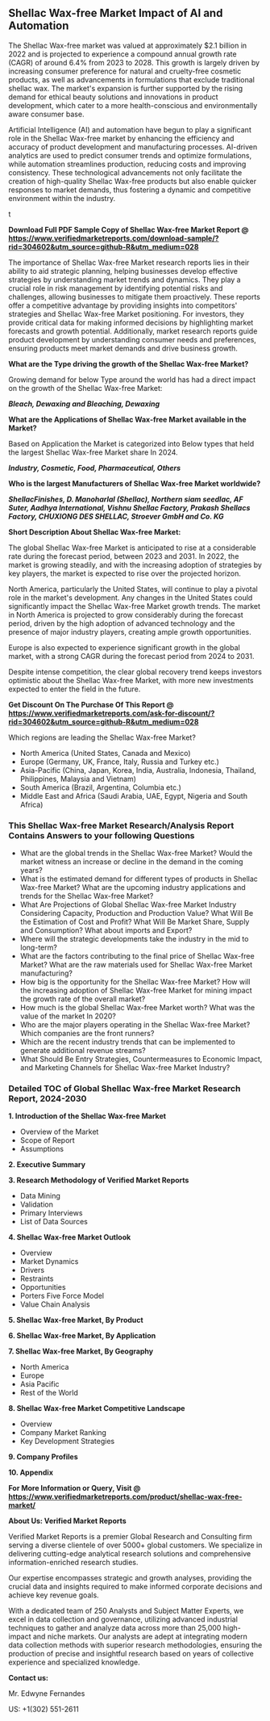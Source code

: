 <h2>Shellac Wax-free Market Impact of AI and Automation</h2><p>The Shellac Wax-free market was valued at approximately $2.1 billion in 2022 and is projected to experience a compound annual growth rate (CAGR) of around 6.4% from 2023 to 2028. This growth is largely driven by increasing consumer preference for natural and cruelty-free cosmetic products, as well as advancements in formulations that exclude traditional shellac wax. The market's expansion is further supported by the rising demand for ethical beauty solutions and innovations in product development, which cater to a more health-conscious and environmentally aware consumer base.</p><p>Artificial Intelligence (AI) and automation have begun to play a significant role in the Shellac Wax-free market by enhancing the efficiency and accuracy of product development and manufacturing processes. AI-driven analytics are used to predict consumer trends and optimize formulations, while automation streamlines production, reducing costs and improving consistency. These technological advancements not only facilitate the creation of high-quality Shellac Wax-free products but also enable quicker responses to market demands, thus fostering a dynamic and competitive environment within the industry.</p>t</p><p id="" class=""><strong>Download Full PDF Sample Copy of Shellac Wax-free Market Report @ <a href="https://www.verifiedmarketreports.com/download-sample/?rid=304602&utm_source=github-R&utm_medium=028" target="_blank">https://www.verifiedmarketreports.com/download-sample/?rid=304602&utm_source=github-R&utm_medium=028</a></strong></p><p>The importance of&nbsp;Shellac Wax-free Market research reports lies in their ability to aid strategic planning, helping businesses develop effective strategies by understanding market trends and dynamics. They play a crucial role in risk management by identifying potential risks and challenges, allowing businesses to mitigate them proactively. These reports offer a competitive advantage by providing insights into competitors' strategies and Shellac Wax-free Market positioning. For investors, they provide critical data for making informed decisions by highlighting market forecasts and growth potential. Additionally, market research reports guide product development by understanding consumer needs and preferences, ensuring products meet market demands and drive business growth.</p><p><strong>What are the&nbsp;Type driving the growth of the Shellac Wax-free Market?</strong></p><p id="" class="">Growing demand for below Type around the world has had a direct impact on the growth of the Shellac Wax-free Market:</p><em><strong>Bleach, Dewaxing and Bleaching, Dewaxing</strong></em></p><strong>What are the&nbsp;Applications&nbsp;of Shellac Wax-free Market available in the Market?</strong></p><p id="" class="">Based on Application the Market is categorized into Below types that held the largest Shellac Wax-free Market share In 2024.</p><em><strong>Industry, Cosmetic, Food, Pharmaceutical, Others</strong></em></p><strong>Who is the largest Manufacturers of Shellac Wax-free Market worldwide?</strong></p><p><em><strong>ShellacFinishes, D. Manoharlal (Shellac), Northern siam seedlac, AF Suter, Aadhya International, Vishnu Shellac Factory, Prakash Shellacs Factory, CHUXIONG DES SHELLAC, Stroever GmbH and Co. KG</strong></em></p><p id="" class=""><strong>Short Description About Shellac Wax-free Market:</strong></p><p>The global Shellac Wax-free Market is anticipated to rise at a considerable rate during the forecast period, between 2023 and 2031. In 2022, the market is growing steadily, and with the increasing adoption of strategies by key players, the market is expected to rise over the projected horizon.</p><p>North America, particularly the United States, will continue to play a pivotal role in the market's development. Any changes in the United States could significantly impact the Shellac Wax-free Market growth trends. The market in North America is projected to grow considerably during the forecast period, driven by the high adoption of advanced technology and the presence of major industry players, creating ample growth opportunities.</p><p>Europe is also expected to experience significant growth in the global market, with a strong CAGR during the forecast period from 2024 to 2031.</p><p>Despite intense competition, the clear global recovery trend keeps investors optimistic about the Shellac Wax-free Market, with more new investments expected to enter the field in the future.</p><p id="" class=""><strong>Get Discount On The Purchase Of This Report @ <a href="https://www.verifiedmarketreports.com/ask-for-discount/?rid=304602&utm_source=github-R&utm_medium=028" target="_blank">https://www.verifiedmarketreports.com/ask-for-discount/?rid=304602&utm_source=github-R&utm_medium=028</a></strong></p>Which regions are leading the Shellac Wax-free Market?</p><ul><li>North America (United States, Canada and Mexico)</li><li>Europe (Germany, UK, France, Italy, Russia and Turkey etc.)</li><li>Asia-Pacific (China, Japan, Korea, India, Australia, Indonesia, Thailand, Philippines, Malaysia and Vietnam)</li><li>South America (Brazil, Argentina, Columbia etc.)</li><li>Middle East and Africa (Saudi Arabia, UAE, Egypt, Nigeria and South Africa)</li></ul><h3 id="" class="">This Shellac Wax-free Market Research/Analysis Report Contains Answers to your following Questions</h3><ul><li>What are the global trends in the Shellac Wax-free Market? Would the market witness an increase or decline in the demand in the coming years?</li><li>What is the estimated demand for different types of products in Shellac Wax-free Market? What are the upcoming industry applications and trends for the Shellac Wax-free Market?</li><li>What Are Projections of Global Shellac Wax-free Market Industry Considering Capacity, Production and Production Value? What Will Be the Estimation of Cost and Profit? What Will Be Market Share, Supply and Consumption? What about imports and Export?</li><li>Where will the strategic developments take the industry in the mid to long-term?</li><li>What are the factors contributing to the final price of Shellac Wax-free Market? What are the raw materials used for Shellac Wax-free Market manufacturing?</li><li>How big is the opportunity for the Shellac Wax-free Market? How will the increasing adoption of Shellac Wax-free Market for mining impact the growth rate of the overall market?</li><li>How much is the global Shellac Wax-free Market worth? What was the value of the market In 2020?</li><li>Who are the major players operating in the Shellac Wax-free Market? Which companies are the front runners?</li><li>Which are the recent industry trends that can be implemented to generate additional revenue streams?</li><li>What Should Be Entry Strategies, Countermeasures to Economic Impact, and Marketing Channels for Shellac Wax-free Market Industry?</li></ul><h3 id="" class="">Detailed TOC of Global Shellac Wax-free Market Research Report, 2024-2030</h3><p id="" class=""><strong>1. Introduction of the Shellac Wax-free Market</strong></p><ul><li>Overview of the Market</li><li>Scope of Report</li><li>Assumptions</li></ul><p id="" class=""><strong>2. Executive Summary</strong></p><p id="" class=""><strong>3. Research Methodology of Verified Market Reports</strong></p><ul><li>Data Mining</li><li>Validation</li><li>Primary Interviews</li><li>List of Data Sources</li></ul><p id="" class=""><strong>4. Shellac Wax-free Market Outlook</strong></p><ul><li>Overview</li><li>Market Dynamics</li><li>Drivers</li><li>Restraints</li><li>Opportunities</li><li>Porters Five Force Model</li><li>Value Chain Analysis</li></ul><p id="" class=""><strong>5. Shellac Wax-free Market, By Product</strong></p><p id="" class=""><strong>6. Shellac Wax-free Market, By Application</strong></p><p id="" class=""><strong>7. Shellac Wax-free Market, By Geography</strong></p><ul><li>North America</li><li>Europe</li><li>Asia Pacific</li><li>Rest of the World</li></ul><p id="" class=""><strong>8. Shellac Wax-free Market Competitive Landscape</strong></p><ul><li>Overview</li><li>Company Market Ranking</li><li>Key Development Strategies</li></ul><p id="" class=""><strong>9. Company Profiles</strong></p><p id="" class=""><strong>10. Appendix</strong></p><p id="" class=""><strong>For More Information or Query, Visit @ <a href="https://www.verifiedmarketreports.com/product/shellac-wax-free-market/" target="_blank">https://www.verifiedmarketreports.com/product/shellac-wax-free-market/</a></strong></p><p id="" class=""><strong>About Us: Verified Market Reports</strong></p><p id="" class="">Verified Market Reports is a premier Global Research and Consulting firm serving a diverse clientele of over 5000+ global customers. We specialize in delivering cutting-edge analytical research solutions and comprehensive information-enriched research studies.</p><p id="" class="">Our expertise encompasses strategic and growth analyses, providing the crucial data and insights required to make informed corporate decisions and achieve key revenue goals.</p><p id="" class="">With a dedicated team of 250 Analysts and Subject Matter Experts, we excel in data collection and governance, utilizing advanced industrial techniques to gather and analyze data across more than 25,000 high-impact and niche markets. Our analysts are adept at integrating modern data collection methods with superior research methodologies, ensuring the production of precise and insightful research based on years of collective experience and specialized knowledge.</p><p id="" class=""><strong>Contact us:</strong></p><p id="" class="">Mr. Edwyne Fernandes</p><p id="" class="">US: +1(302) 551-2611</p>